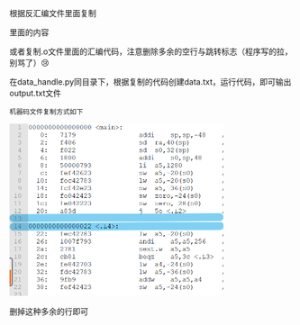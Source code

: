 根据反汇编文件里面复制<main>里面的内容

或者复制.o文件里面的汇编代码，注意删除多余的空行与跳转标志（程序写的拉，别骂了）:cry:

在data_handle.py同目录下，根据复制的代码创建data.txt，运行代码，即可输出output.txt文件

`机器码文件复制方式如下`

<img src="../../../../大二下/picture/code1.png" alt="image-20220331003010805" style="zoom:50%;" />

删掉这种多余的行即可
